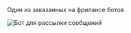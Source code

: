 Один из заказанных на фрилансе ботов

![Бот для рассылки сообщений](https://github.com/user-attachments/assets/74702165-40c0-4759-9b3f-98833ef8c3f1)
